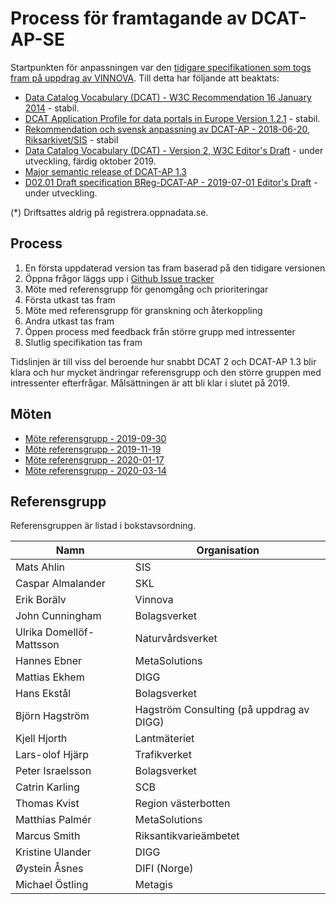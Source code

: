 # Process för framtagande av DCAT-AP-SE

Startpunkten för anpassningen var den [tidigare specifikationen som togs fram på uppdrag av VINNOVA](https://lankadedata.se/spec/DCAT-AP-SE/). Till detta har följande att beaktats:

- [Data Catalog Vocabulary (DCAT) - W3C Recommendation 16 January 2014](https://www.w3.org/TR/vocab-dcat/) - stabil.
- [DCAT Application Profile for data portals in Europe Version 1.2.1](https://joinup.ec.europa.eu/release/dcat-ap/121) - stabil.
- [Rekommendation och svensk anpassning av DCAT-AP - 2018-06-20, Riksarkivet/SIS](https://oppnadata.se/wp-content/uploads/2018/06/Bilaga_8_DCAT-AP1.1-Svensk-rekommendation.pdf) - stabil
- [Data Catalog Vocabulary (DCAT) - Version 2, W3C Editor's Draft](https://w3c.github.io/dxwg/dcat/) - under utveckling, färdig oktober 2019.
- [Major semantic release of DCAT-AP 1.3](https://joinup.ec.europa.eu/solution/dcat-application-profile-data-portals-europe/news/dcat-ap-releases-2019)
- [D02.01 Draft specification BReg-DCAT-AP - 2019-07-01 Editor's Draft](https://joinup.ec.europa.eu/solution/abr-specification-registry-registries) - under utveckling.

(*) Driftsattes aldrig på registrera.oppnadata.se.

## Process
1. En första uppdaterad version tas fram baserad på den tidigare versionen
2. Öppna frågor läggs upp i [Github Issue tracker](https://github.com/MetaSolutionsAB/DCAT-AP-SE/issues)
3. Möte med referensgrupp för genomgång och prioriteringar
4. Första utkast tas fram
5. Möte med referensgrupp för granskning och återkoppling
6. Andra utkast tas fram
7. Öppen process med feedback från större grupp med intressenter
8. Slutlig specifikation tas fram

Tidslinjen är till viss del beroende hur snabbt DCAT 2 och DCAT-AP 1.3 blir klara och hur mycket 
ändringar referensgrupp och den större gruppen med intressenter efterfrågar. Målsättningen är att bli klar i slutet på 2019. 

## Möten
* [Möte referensgrupp - 2019-09-30](meeting-20190930.md) 
* [Möte referensgrupp - 2019-11-19](meeting-20191119.md) 
* [Möte referensgrupp - 2020-01-17](meeting-20200117.md) 
* [Möte referensgrupp - 2020-03-14](meeting-20200324.md) 

## Referensgrupp
Referensgruppen är listad i bokstavsordning.

Namn | Organisation
--- | ---
Mats Ahlin | SIS
Caspar Almalander | SKL
Erik Borälv | Vinnova
John Cunningham | Bolagsverket
Ulrika Domellöf-Mattsson | Naturvårdsverket
Hannes Ebner | MetaSolutions
Mattias Ekhem | DIGG
Hans Ekstål | Bolagsverket
Björn Hagström | Hagström Consulting (på uppdrag av DIGG)
Kjell Hjorth | Lantmäteriet
Lars-olof Hjärp | Trafikverket
Peter Israelsson | Bolagsverket
Catrin Karling | SCB
Thomas Kvist | Region västerbotten
Matthias Palmér | MetaSolutions
Marcus Smith | Riksantikvarieämbetet
Kristine Ulander | DIGG
Øystein Åsnes | DIFI (Norge)
Michael Östling | Metagis
